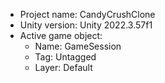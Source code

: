 <!-- UNITY CODE ASSIST INSTRUCTIONS START -->
- Project name: CandyCrushClone
- Unity version: Unity 2022.3.57f1
- Active game object:
  - Name: GameSession
  - Tag: Untagged
  - Layer: Default
<!-- UNITY CODE ASSIST INSTRUCTIONS END -->